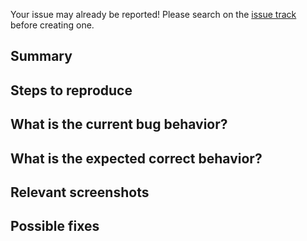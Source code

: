 <!--
SPDX-FileCopyrightText: Copyright (C) 2017 Opal Health Informatics Group at the Research Institute of the McGill University Health Centre <john.kildea@mcgill.ca>

SPDX-License-Identifier: AGPL-3.0-or-later
-->

Your issue may already be reported!
Please search on the [issue track](../) before creating one.

## Summary

<!-- Summarize the bug encountered concisely -->


## Steps to reproduce

<!-- How one can reproduce the issue - this is very important -->


## What is the current bug behavior?

<!-- What actually happens -->


## What is the expected correct behavior?

<!-- What you should see instead -->


## Relevant screenshots

<!-- Paste any relevant screenshots -->


## Possible fixes

<!-- If you can, link to the line of code that might be responsible for the problem -->

<!-- Add label ~bug ~reproduced ~needs-investigation etc. -->
<!-- /assign users @akimosupremo -->
